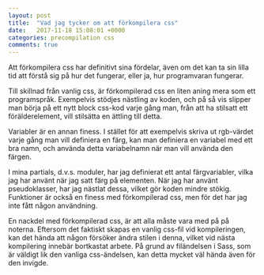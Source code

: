 ```yaml
---
layout: post
title:  "Vad jag tycker om att förkompilera css"
date:   2017-11-18 15:08:01 +0000
categories: precompilation css
comments: true
---
```


Att förkompilera css har definitivt sina fördelar, även om det kan ta sin
lilla tid att förstå sig på hur det fungerar, eller ja, hur programvaran
fungerar.

Till skillnad från vanlig css, är förkompilerad css en liten aning mera som
ett programspråk. Exempelvis stödjes nästling av koden, och på så vis
slipper man börja på ett nytt block css-kod varje gång man, från att ha
stilsatt ett förälderelement, vill stilsätta en ättling till detta.

Variabler är en annan finess. I stället för att exempelvis skriva ut
rgb-värdet varje gång man vill definiera en färg, kan man definiera en
variabel med ett bra namn, och använda detta variabelnamn när man vill
använda den färgen.

I mina partials, d.v.s. moduler, har jag definierat ett antal
färgvariabler, vilka jag har använt när jag satt färg på elementen. När
jag har använt pseudoklasser, har jag nästlat dessa, vilket gör koden
mindre stökig. Funktioner är också en finess med förkompilerad css,
men för det har jag inte fått någon användning.

En nackdel med förkompilerad css, är att alla måste vara med på på noterna.
Eftersom det faktiskt skapas en vanlig css-fil vid kompileringen, kan
det hända att någon försöker ändra stilen i denna, vilket vid nästa
kompilering innebär bortkastat arbete. På grund av filändelsen i Sass,
som är väldigt lik den vanliga css-ändelsen, kan detta mycket väl hända
även för den invigde.






